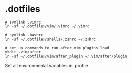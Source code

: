 # .dotfiles

```
# symlink .vimrc
ln -sf ~/.dotfiles/vim/.vimrc ~/.vimrc

# symlink .bashrc
ln -sf ~/.dotfiles/shells/.zshrc ~/.zshrc

# set up commands to run after vim plugins load
mkdir .vim/after
ln -sf ~/.dotfiles/vim/after_plugin ~/.vim/after/plugin
```

Set all environmental variables in .profile

